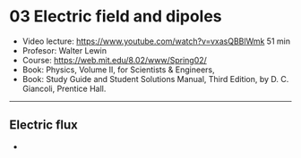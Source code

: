 # 03 Electric field and dipoles

- Video lecture: https://www.youtube.com/watch?v=vxasQBBlWmk 51 min 
- Profesor: Walter Lewin
- Course: https://web.mit.edu/8.02/www/Spring02/
- Book: Physics, Volume II, for Scientists & Engineers, 
- Book: Study Guide and Student Solutions Manual, Third Edition, by D. C. Giancoli, Prentice Hall.

---

## Electric flux 

- 